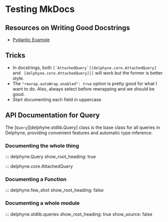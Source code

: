 # Testing MkDocs

## Resources on Writing Good Docstrings

- [Pydantic Example](https://github.com/pydantic/pydantic/blob/b0175de473823f6f6927b9ecdc8998059727a086/pydantic/type_adapter.py#L68)

## Tricks

- In docstrings, both ``[`AttachedQuery`][delphyne.core.AttachedQuery]`` and ` [delphyne.core.AttachedQuery][]` will work but the former is better style.
- The `"rewrap.autoWrap.enabled": true` option is pretty good for what I want to do. Also, always select before rewrapping and we should be good.
- Start documenting each field in uppercase.

## API Documentation for Query

The [`Query`][delphyne.stdlib.Query] class is the base class for all queries in Delphyne, providing convenient features and automatic type inference.

### Documenting the whole thing

::: delphyne.Query
    show_root_heading: true

::: delphyne.core.AttachedQuery

### Documenting a Function

::: delphyne.few_shot
    show_root_heading: false

### Documenting a whole module

::: delphyne.stdlib.queries
    show_root_heading: true
    show_source: false